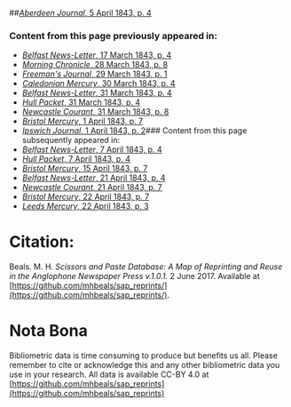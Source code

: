 ##[*Aberdeen Journal*, 5 April 1843, p. 4](https://mhbeals.github.io/sap_html/Aberdeen-Journal/Aberdeen-Journal-5-April-1843-p-4)

### Content from this page previously appeared in:
+ [*Belfast News-Letter*, 17 March 1843, p. 4](https://mhbeals.github.io/sap_html/Belfast-News-Letter/Belfast-News-Letter-17-March-1843-p-4)
+ [*Morning Chronicle*, 28 March 1843, p. 8](https://mhbeals.github.io/sap_html/Morning-Chronicle/Morning-Chronicle-28-March-1843-p-8)
+ [*Freeman's Journal*, 29 March 1843, p. 1](https://mhbeals.github.io/sap_html/Freeman's-Journal/Freeman's-Journal-29-March-1843-p-1)
+ [*Caledonian Mercury*, 30 March 1843, p. 4](https://mhbeals.github.io/sap_html/Caledonian-Mercury/Caledonian-Mercury-30-March-1843-p-4)
+ [*Belfast News-Letter*, 31 March 1843, p. 4](https://mhbeals.github.io/sap_html/Belfast-News-Letter/Belfast-News-Letter-31-March-1843-p-4)
+ [*Hull Packet*, 31 March 1843, p. 4](https://mhbeals.github.io/sap_html/Hull-Packet/Hull-Packet-31-March-1843-p-4)
+ [*Newcastle Courant*, 31 March 1843, p. 8](https://mhbeals.github.io/sap_html/Newcastle-Courant/Newcastle-Courant-31-March-1843-p-8)
+ [*Bristol Mercury*, 1 April 1843, p. 7](https://mhbeals.github.io/sap_html/Bristol-Mercury/Bristol-Mercury-1-April-1843-p-7)
+ [*Ipswich Journal*, 1 April 1843, p. 2](https://mhbeals.github.io/sap_html/Ipswich-Journal/Ipswich-Journal-1-April-1843-p-2)### Content from this page subsequently appeared in:
+ [*Belfast News-Letter*, 7 April 1843, p. 4](https://mhbeals.github.io/sap_html/Belfast-News-Letter/Belfast-News-Letter-7-April-1843-p-4)
+ [*Hull Packet*, 7 April 1843, p. 4](https://mhbeals.github.io/sap_html/Hull-Packet/Hull-Packet-7-April-1843-p-4)
+ [*Bristol Mercury*, 15 April 1843, p. 7](https://mhbeals.github.io/sap_html/Bristol-Mercury/Bristol-Mercury-15-April-1843-p-7)
+ [*Belfast News-Letter*, 21 April 1843, p. 4](https://mhbeals.github.io/sap_html/Belfast-News-Letter/Belfast-News-Letter-21-April-1843-p-4)
+ [*Newcastle Courant*, 21 April 1843, p. 7](https://mhbeals.github.io/sap_html/Newcastle-Courant/Newcastle-Courant-21-April-1843-p-7)
+ [*Bristol Mercury*, 22 April 1843, p. 7](https://mhbeals.github.io/sap_html/Bristol-Mercury/Bristol-Mercury-22-April-1843-p-7)
+ [*Leeds Mercury*, 22 April 1843, p. 3](https://mhbeals.github.io/sap_html/Leeds-Mercury/Leeds-Mercury-22-April-1843-p-3)
                    
# Citation: 

Beals. M. H. *Scissors and Paste Database: A Map of Reprinting and Reuse in the Anglophone Newspaper Press v.1.0.1.* 2 June 2017. Available at [https://github.com/mhbeals/sap_reprints/](https://github.com/mhbeals/sap_reprints/). 
                    
# Nota Bona

Bibliometric data is time consuming to produce but benefits us all. Please remember to cite or acknowledge this and any other bibliometric data you use in your research. All data is available CC-BY 4.0 at [https://github.com/mhbeals/sap_reprints](https://github.com/mhbeals/sap_reprints)